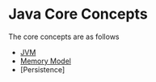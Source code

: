 # Java Core Concepts
The core concepts are as follows
 * [JVM](jvm.md)
 * [Memory Model](memory-model.md)
 * [Persistence]
